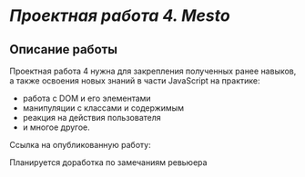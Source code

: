 # *Проектная работа 4. Mesto*

## Описание работы
Проектная работа 4 нужна для закрепления полученных ранее навыков, а также освоения новых знаний в части JavaScript на практике:
* работа с DOM и его элементами
* манипуляции с классами и содержимым
* реакция на действия пользователя
* и многое другое.

Ссылка на опубликованную работу:

Планируется доработка по замечаниям ревьюера
